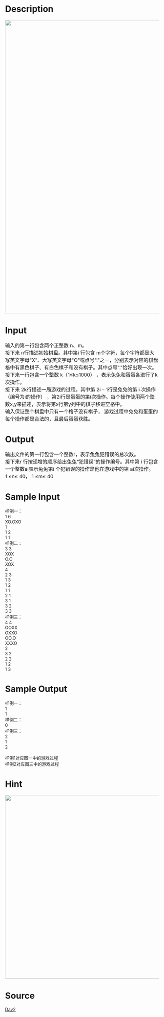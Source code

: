 
# Description

<div class="content"><p><img height="959" alt="" width="695" src="source/bzoj/2437/img/aHR0cHM6Ly9seWRzeS5jb20vSnVkZ2VPbmxpbmUvdXBsb2FkLzIwMTMxMC8xMS5qcGc=.jpg"/></p></div>

# Input

<div class="content"><p><span style="font-size: medium">输入的第一行包含两个正整数 n、m。 <br/>
接下来 n行描述初始棋盘。其中第i 行包含 m个字符，每个字符都是大写英文字母&#34;X&#34;、大写英文字母&#34;O&#34;或点号&#34;.&#34;之一，分别表示对应的棋盘格中有黑色棋子、有白色棋子和没有棋子。其中点号&#34;.&#34;恰好出现一次。 <br/>
接下来一行包含一个整数 k（1≤k≤1000） ，表示兔兔和蛋蛋各进行了k次操作。 <br/>
接下来 2k行描述一局游戏的过程。其中第 2i – 1行是兔兔的第 i 次操作（编号为i的操作） ，第2i行是蛋蛋的第i次操作。每个操作使用两个整数x,y来描述，表示将第x行第y列中的棋子移进空格中。 <br/>
输入保证整个棋盘中只有一个格子没有棋子， 游戏过程中兔兔和蛋蛋的每个操作都是合法的，且最后蛋蛋获胜。 </span></p></div>

# Output

<div class="content"><p><span style="font-size: medium">输出文件的第一行包含一个整数r，表示兔兔犯错误的总次数。 <br/>
接下来r 行按递增的顺序给出兔兔“犯错误”的操作编号。其中第 i 行包含一个整数ai表示兔兔第i 个犯错误的操作是他在游戏中的第 ai次操作。 <br/>
1 ≤n≤ 40， 1 ≤m≤ 40 </span></p></div>

# Sample Input

<div class="content"><span class="sampledata">样例一：<br/>
1 6 <br/>
XO.OXO <br/>
1 <br/>
1 2 <br/>
1 1 <br/>
样例二：<br/>
3 3 <br/>
XOX <br/>
O.O <br/>
XOX <br/>
4 <br/>
2 3 <br/>
1 3 <br/>
1 2 <br/>
1 1 <br/>
2 1 <br/>
3 1 <br/>
3 2 <br/>
3 3 <br/>
样例三：<br/>
4 4 <br/>
OOXX <br/>
OXXO <br/>
OO.O <br/>
XXXO <br/>
2 <br/>
3 2 <br/>
2 2 <br/>
1 2 <br/>
1 3 </span></div>

# Sample Output

<div class="content"><span class="sampledata">样例一：<br/>
1 <br/>
1 <br/>
样例二：<br/>
0<br/>
样例三：<br/>
2<br/>
1<br/>
2<br/>
<br/>
样例1对应图一中的游戏过程<br/>
样例2对应图三中的游戏过程</span></div>

# Hint

<div class="content"><p></p><p><img height="600" alt="" width="537" src="source/bzoj/2437/img/aHR0cHM6Ly9seWRzeS5jb20vSnVkZ2VPbmxpbmUvdXBsb2FkLzIwMTMxMC8yMi5qcGc=.jpg"/></p><p></p></div>

# Source

<div class="content"><p><a href="problemset.php?search=Day2">Day2</a></p></div>


